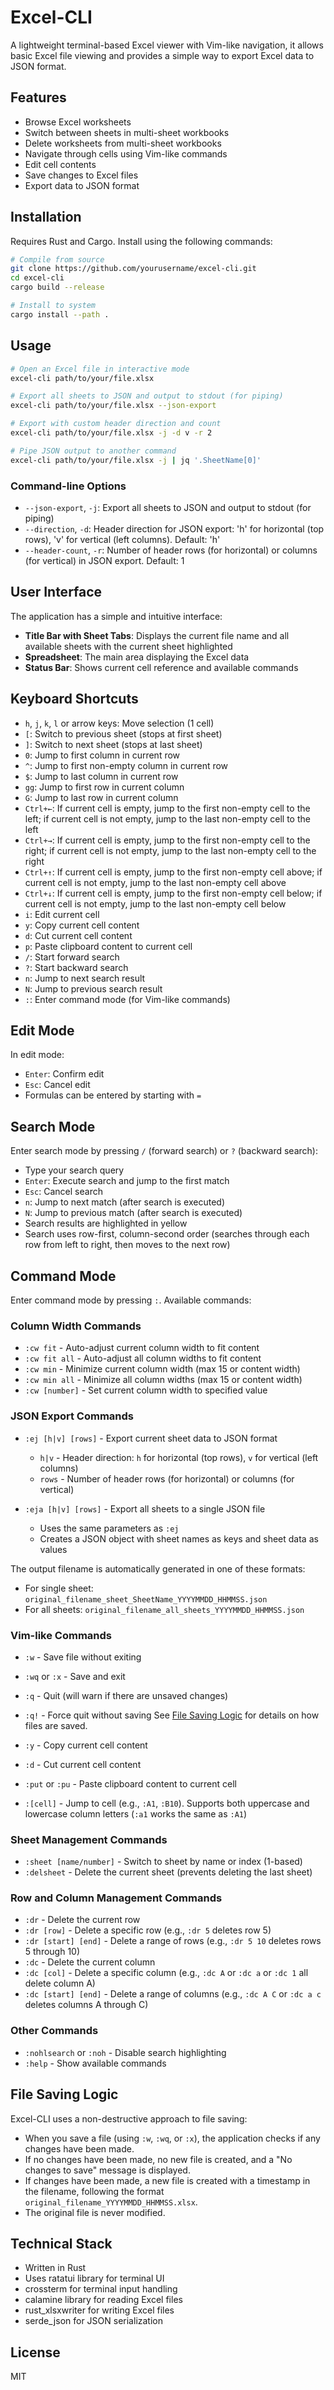# Excel-CLI

A lightweight terminal-based Excel viewer with Vim-like navigation, it allows basic Excel file viewing and provides a simple way to export Excel data to JSON format.

## Features

- Browse Excel worksheets
- Switch between sheets in multi-sheet workbooks
- Delete worksheets from multi-sheet workbooks
- Navigate through cells using Vim-like commands
- Edit cell contents
- Save changes to Excel files
- Export data to JSON format

## Installation

Requires Rust and Cargo. Install using the following commands:

```bash
# Compile from source
git clone https://github.com/yourusername/excel-cli.git
cd excel-cli
cargo build --release

# Install to system
cargo install --path .
```

## Usage

```bash
# Open an Excel file in interactive mode
excel-cli path/to/your/file.xlsx

# Export all sheets to JSON and output to stdout (for piping)
excel-cli path/to/your/file.xlsx --json-export

# Export with custom header direction and count
excel-cli path/to/your/file.xlsx -j -d v -r 2

# Pipe JSON output to another command
excel-cli path/to/your/file.xlsx -j | jq '.SheetName[0]'
```

### Command-line Options

- `--json-export`, `-j`: Export all sheets to JSON and output to stdout (for piping)
- `--direction`, `-d`: Header direction for JSON export: 'h' for horizontal (top rows), 'v' for vertical (left columns). Default: 'h'
- `--header-count`, `-r`: Number of header rows (for horizontal) or columns (for vertical) in JSON export. Default: 1

## User Interface

The application has a simple and intuitive interface:

- **Title Bar with Sheet Tabs**: Displays the current file name and all available sheets with the current sheet highlighted
- **Spreadsheet**: The main area displaying the Excel data
- **Status Bar**: Shows current cell reference and available commands

## Keyboard Shortcuts

- `h`, `j`, `k`, `l` or arrow keys: Move selection (1 cell)
- `[`: Switch to previous sheet (stops at first sheet)
- `]`: Switch to next sheet (stops at last sheet)
- `0`: Jump to first column in current row
- `^`: Jump to first non-empty column in current row
- `$`: Jump to last column in current row
- `gg`: Jump to first row in current column
- `G`: Jump to last row in current column
- `Ctrl+←`: If current cell is empty, jump to the first non-empty cell to the left; if current cell is not empty, jump to the last non-empty cell to the left
- `Ctrl+→`: If current cell is empty, jump to the first non-empty cell to the right; if current cell is not empty, jump to the last non-empty cell to the right
- `Ctrl+↑`: If current cell is empty, jump to the first non-empty cell above; if current cell is not empty, jump to the last non-empty cell above
- `Ctrl+↓`: If current cell is empty, jump to the first non-empty cell below; if current cell is not empty, jump to the last non-empty cell below
- `i`: Edit current cell
- `y`: Copy current cell content
- `d`: Cut current cell content
- `p`: Paste clipboard content to current cell
- `/`: Start forward search
- `?`: Start backward search
- `n`: Jump to next search result
- `N`: Jump to previous search result
- `:`: Enter command mode (for Vim-like commands)

## Edit Mode

In edit mode:

- `Enter`: Confirm edit
- `Esc`: Cancel edit
- Formulas can be entered by starting with `=`

## Search Mode

Enter search mode by pressing `/` (forward search) or `?` (backward search):

- Type your search query
- `Enter`: Execute search and jump to the first match
- `Esc`: Cancel search
- `n`: Jump to next match (after search is executed)
- `N`: Jump to previous match (after search is executed)
- Search results are highlighted in yellow
- Search uses row-first, column-second order (searches through each row from left to right, then moves to the next row)

## Command Mode

Enter command mode by pressing `:`. Available commands:

### Column Width Commands

- `:cw fit` - Auto-adjust current column width to fit content
- `:cw fit all` - Auto-adjust all column widths to fit content
- `:cw min` - Minimize current column width (max 15 or content width)
- `:cw min all` - Minimize all column widths (max 15 or content width)
- `:cw [number]` - Set current column width to specified value

### JSON Export Commands

- `:ej [h|v] [rows]` - Export current sheet data to JSON format

  - `h|v` - Header direction: `h` for horizontal (top rows), `v` for vertical (left columns)
  - `rows` - Number of header rows (for horizontal) or columns (for vertical)

- `:eja [h|v] [rows]` - Export all sheets to a single JSON file
  - Uses the same parameters as `:ej`
  - Creates a JSON object with sheet names as keys and sheet data as values

The output filename is automatically generated in one of these formats:

- For single sheet: `original_filename_sheet_SheetName_YYYYMMDD_HHMMSS.json`
- For all sheets: `original_filename_all_sheets_YYYYMMDD_HHMMSS.json`

### Vim-like Commands

- `:w` - Save file without exiting
- `:wq` or `:x` - Save and exit
- `:q` - Quit (will warn if there are unsaved changes)
- `:q!` - Force quit without saving
  See [File Saving Logic](#file-saving-logic) for details on how files are saved.

- `:y` - Copy current cell content
- `:d` - Cut current cell content
- `:put` or `:pu` - Paste clipboard content to current cell
- `:[cell]` - Jump to cell (e.g., `:A1`, `:B10`). Supports both uppercase and lowercase column letters (`:a1` works the same as `:A1`)

### Sheet Management Commands

- `:sheet [name/number]` - Switch to sheet by name or index (1-based)
- `:delsheet` - Delete the current sheet (prevents deleting the last sheet)

### Row and Column Management Commands

- `:dr` - Delete the current row
- `:dr [row]` - Delete a specific row (e.g., `:dr 5` deletes row 5)
- `:dr [start] [end]` - Delete a range of rows (e.g., `:dr 5 10` deletes rows 5 through 10)
- `:dc` - Delete the current column
- `:dc [col]` - Delete a specific column (e.g., `:dc A` or `:dc a` or `:dc 1` all delete column A)
- `:dc [start] [end]` - Delete a range of columns (e.g., `:dc A C` or `:dc a c` deletes columns A through C)

### Other Commands

- `:nohlsearch` or `:noh` - Disable search highlighting
- `:help` - Show available commands

## File Saving Logic

Excel-CLI uses a non-destructive approach to file saving:

- When you save a file (using `:w`, `:wq`, or `:x`), the application checks if any changes have been made.
- If no changes have been made, no new file is created, and a "No changes to save" message is displayed.
- If changes have been made, a new file is created with a timestamp in the filename, following the format `original_filename_YYYYMMDD_HHMMSS.xlsx`.
- The original file is never modified.

## Technical Stack

- Written in Rust
- Uses ratatui library for terminal UI
- crossterm for terminal input handling
- calamine library for reading Excel files
- rust_xlsxwriter for writing Excel files
- serde_json for JSON serialization

## License

MIT
